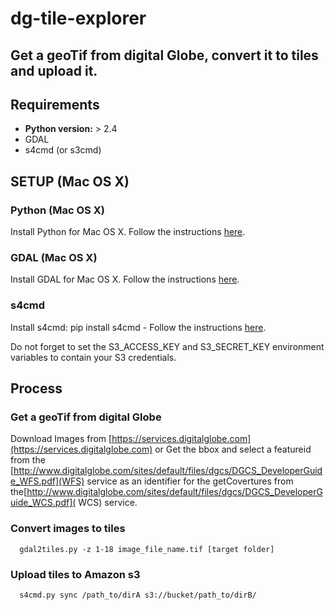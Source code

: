 # dg-tile-explorer

## Get a geoTif from digital Globe, convert it to tiles and upload it.

## Requirements
  
  - **Python version:** > 2.4
  - GDAL
  - s4cmd (or s3cmd)

## SETUP (Mac OS X)
  
### Python (Mac OS X)
      
Install Python for Mac OS X. Follow the instructions [here](http://docs.python-guide.org/en/latest/starting/install/osx).

### GDAL (Mac OS X)
    
Install GDAL for Mac OS X. Follow the instructions [here](https://github.com/bloomreach/s4cmd).

### s4cmd

Install s4cmd: pip install s4cmd - Follow the instructions [here](https://github.com/bloomreach/s4cmd).

Do not forget to set the S3_ACCESS_KEY and S3_SECRET_KEY environment variables to contain your S3 credentials.

## Process

### Get a geoTif from digital Globe

Download Images from [https://services.digitalglobe.com](https://services.digitalglobe.com) or
Get the bbox and select a featureid from the  [http://www.digitalglobe.com/sites/default/files/dgcs/DGCS_DeveloperGuide_WFS.pdf](WFS) service as an identifier for the getCovertures from the[http://www.digitalglobe.com/sites/default/files/dgcs/DGCS_DeveloperGuide_WCS.pdf]( WCS) service.

### Convert images to tiles

      gdal2tiles.py -z 1-18 image_file_name.tif [target folder]

### Upload tiles to Amazon s3
      
      s4cmd.py sync /path_to/dirA s3://bucket/path_to/dirB/


